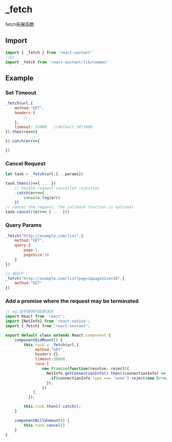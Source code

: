 # _fetch

fetch拓展函数

## Import
```jsx harmony
import { _fetch } from 'react-sextant'
//or
import _fetch from 'react-sextant/lib/common'
```
## Example

### Set Timeout
```jsx harmony
_fetch(url,{
    method:"GET",
    headers:{
        //...
    },
    timeout: 15000   //default 30*1000
}).then(res=>{

}).catch(err=>{

})
```

### Cancel Request
```jsx harmony
let task = _fetch(url,{...params})

task.then(()=>{ ... })
    // handle request cancelled rejection
    .catch(err=>{
        console.log(err)
    })
// cancel the request, the callback function is optional
task.cancel((err=> { ... }))
```

### Query Params
```jsx harmony
_fetch("http://example.com/list",{
    method:"GET",
    query:{
        page:1,
        pageSize:10
    }
})

// 相当于
_fetch("http://example.com/list?pag=1&pageSize=10",{
    method:"GET"
})
```
### Add a promise where the request may be terminated
```jsx harmony
// eg:监听断网时结束请求
import React from 'react';
import {NetInfo} from 'react-native';
import {_fetch} from "react-sextant";

export default class extends React.Component {
    componentDidMount() {
        this.task = _fetch(url,{
             method:"GET",
             headers:{},
             timeout:30000,
             race:[
                new Promise(function(resolve, reject){
                  NetInfo.getConnectionInfo().then((connectionInfo) => {
                    if(connectionInfo.type === 'none') reject(new Error('无网络连接'));
                  });
                })
            ],
          });

        this.task.then().catch();
    }

    componentWillUnmount() {
        this.task.cancel()
    }
}
```
